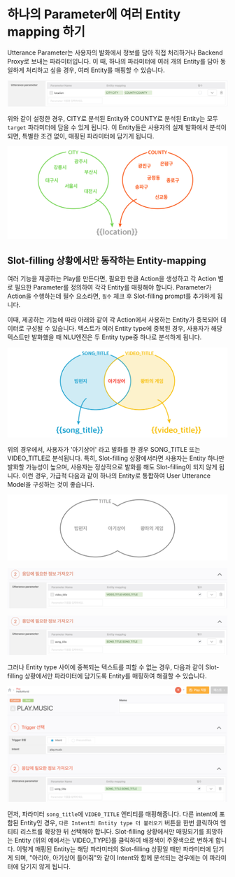 # 하나의 Parameter에 여러 Entity mapping 하기

Utterance Parameter는 사용자의 발화에서 정보를 담아 직접 처리하거나 Backend Proxy로 보내는 파라미터입니다. 이 때, 하나의 파라미터에 여러 개의 Entity를 담아 동일하게 처리하고 싶을 경우, 여러 Entity를 매핑할 수 있습니다.

![](../../../../.gitbook/assets/multi-entity-mapping-01.png)

위와 같이 설정한 경우, CITY로 분석된 Entity와 COUNTY로 분석된 Entity는 모두 `target` 파라미터에 담을 수 있게 됩니다. 이 Entity들은 사용자의 실제 발화에서 분석이 되면, 특별한 조건 없이, 매핑된 파라미터에 담기게 됩니다.

![](../../../../.gitbook/assets/multi-entity-mapping-02.png)

## Slot-filling 상황에서만 동작하는 Entity-mapping

여러 기능을 제공하는 Play를 만든다면, 필요한 만큼 Action을 생성하고 각 Action 별로 필요한 Parameter를 정의하여 각각 Entity를 매핑해야 합니다. Parameter가 Action을 수행하는데 필수 요소라면, `필수` 체크 후 Slot-filling prompt를 추가하게 됩니다.

이때, 제공하는 기능에 따라 아래와 같이 각 Action에서 사용하는 Entity가 중복되어 데이터로 구성될 수 있습니다. 텍스트가 여러 Entity type에 중복된 경우, 사용자가 해당 텍스트만 발화했을 때 NLU엔진은 두 Entity type중 하나로 분석하게 됩니다.

![](../../../../.gitbook/assets/multi-entity-mapping-03.png)

위의 경우에서, 사용자가 '아기상어' 라고 발화를 한 경우 SONG\_TITLE 또는 VIDEO\_TITLE로 분석됩니다. 특히, Slot-filling 상황에서라면 사용자는 Entity 하나만 발화할 가능성이 높으며, 사용자는 정상적으로 발화를 해도 Slot-filling이 되지 않게 됩니다. 이런 경우, 가급적 다음과 같이 하나의 Entity로 통합하여 User Utterance Model을 구성하는 것이 좋습니다.

![](../../../../.gitbook/assets/multi-entity-mapping-04.png)

![](../../../../.gitbook/assets/multi-entity-mapping-05.png)

![](../../../../.gitbook/assets/multi-entity-mapping-06.png)

그러나 Entity type 사이에 중복되는 텍스트를 피할 수 없는 경우, 다음과 같이 Slot-filling 상황에서만 파라미터에 담기도록 Entity를 매핑하여 해결할 수 있습니다.

![](../../../../.gitbook/assets/multi-entity-mapping-07.gif)

먼저, 파라미터 `song_title`에 `VIDEO_TITLE` 엔티티를 매핑해줍니다. 다른 intent에 포함된 Entity인 경우, `다른 Intent의 Entity type 더 불러오기` 버튼을 한번 클릭하여 엔티티 리스트를 확장한 뒤 선택해야 합니다. Slot-filling 상황에서만 매핑되기를 희망하는 Entity (위의 예에서는 VIDEO\_TYPE)를 클릭하여 배경색이 주황색으로 변하게 합니다. 이렇게 매핑된 Entity는 해당 파라미터의 Slot-filling 상황일 때만 파라미터에 담기게 되며, "아리아, 아기상어 틀어줘"와 같이 Intent와 함께 분석되는 경우에는 이 파라미터에 담기지 않게 됩니다.
